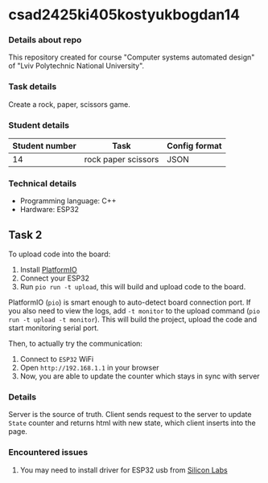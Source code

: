 # csad2425ki405kostyukbogdan14

### Details about repo

This repository created for course "Computer systems automated design" of "Lviv Polytechnic National University".

### Task details

Create a rock, paper, scissors game.

### Student details

| Student number | Task | Config format|
| ------ | ---- | ------------ |
| 14 | rock paper scissors | JSON |

### Technical details

- Programming language: C++
- Hardware: ESP32

## Task 2

To upload code into the board:

1. Install [PlatformIO](https://platformio.org/)
2. Connect your ESP32
3. Run `pio run -t upload`, this will build and upload code to the board.

PlatformIO (`pio`) is smart enough to auto-detect board connection port. If you also need to view
the logs, add `-t monitor` to the upload command (`pio run -t upload -t monitor`). This will build
the project, upload the code and start monitoring serial port.

Then, to actually try the communication:

1. Connect to `ESP32` WiFi
2. Open `http://192.168.1.1` in your browser
3. Now, you are able to update the counter which stays in sync with server

### Details

Server is the source of truth. Client sends request to the server to update `State` counter and
returns html with new state, which client inserts into the page.

### Encountered issues

1. You may need to install driver for ESP32 usb from [Silicon Labs](https://www.silabs.com/developers/usb-to-uart-bridge-vcp-drivers?tab=downloads)
